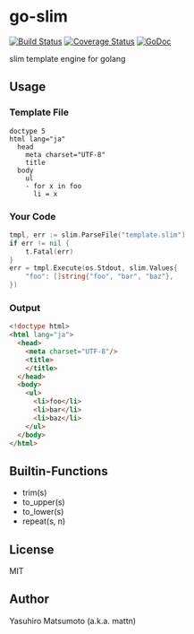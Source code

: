 # go-slim

[![Build Status](https://travis-ci.org/mattn/go-slim.png?branch=master)](https://travis-ci.org/mattn/go-slim)
[![Coverage Status](https://coveralls.io/repos/github/mattn/go-slim/badge.svg?branch=master)](https://coveralls.io/github/mattn/go-slim?branch=master)
[![GoDoc](https://godoc.org/github.com/mattn/go-slim?status.svg)](http://godoc.org/github.com/mattn/go-slim)

slim template engine for golang

## Usage

### Template File

```slim
doctype 5
html lang="ja"
  head
    meta charset="UTF-8"
    title
  body
    ul
    - for x in foo
      li = x
```

### Your Code

```go
tmpl, err := slim.ParseFile("template.slim")
if err != nil {
	t.Fatal(err)
}
err = tmpl.Execute(os.Stdout, slim.Values{
	"foo": []string{"foo", "bar", "baz"},
})
```

### Output

```html
<!doctype html>
<html lang="ja">
  <head>
    <meta charset="UTF-8"/>
    <title>
    </title>
  </head>
  <body>
    <ul>
      <li>foo</li>
      <li>bar</li>
      <li>baz</li>
    </ul>
  </body>
</html>
```

## Builtin-Functions

* trim(s)
* to_upper(s)
* to_lower(s)
* repeat(s, n)

## License

MIT

## Author

Yasuhiro Matsumoto (a.k.a. mattn)
